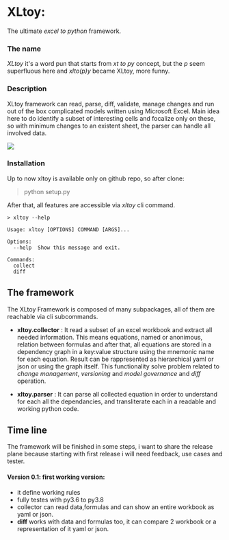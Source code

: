 # XLtoy: 
The ultimate *excel to python* framework. 

### The name
*XLtoy* it's a word pun that starts from *xt to py* concept, but the *p* seem superfluous here and *xlto(p)y* became XLtoy, more funny.

### Description
XLtoy framework can read, parse, diff, validate, manage changes and run out of the box complicated models written using Microsoft Excel. 
Main idea here to do identify a subset of interesting cells and focalize only on these, so 
with minimum changes to an existent sheet, the parser can handle all involved data.

<img src=https://github.com/glaucouri/xltoy/img/simple_model.png> 



### Installation
Up to now xltoy is available only on github repo, so after clone: 

> python setup.py

After that, all features are accessible via *xltoy* cli command.

```
> xltoy --help

Usage: xltoy [OPTIONS] COMMAND [ARGS]...

Options:
  --help  Show this message and exit.

Commands:
  collect
  diff

```

## The framework
The XLtoy Framework is composed of many subpackages, all of them are reachable via cli subcommands.

* **xltoy.collector** : It read a subset of an excel workbook and extract all needed information. This means equations, 
named or anonimous, relation between formulas and after that, 
all equations are stored in a dependency graph in a key:value structure using the mnemonic name for each equation.
Result can be rappresented as hierarchical yaml or json or using the graph itself. This functionality solve problem related 
to *change management*, *versioning* and *model governance* and *diff* operation.

* **xltoy.parser** : It can parse all collected equation in order to understand for each all the dependancies, 
and transliterate each in a readable and working python code. 

## Time line
The framework will be finished in some steps, i want to share the release plane because 
starting with first release i will need feedback, use cases and tester.  

#### Version 0.1: first working version:
* it define working rules
* fully testes with py3.6 to py3.8
* collector can read data,formulas and can show an entire workbook as yaml or json.
* **diff** works with data and formulas too, it can compare 2 workbook or a representation of it yaml or json.  
